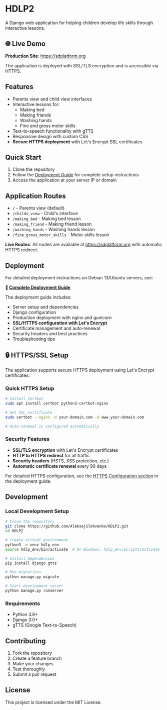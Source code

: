 # HDLP2

A Django web application for helping children develop life skills through interactive lessons.

## 🌐 Live Demo

**Production Site**: https://sdplatform.org

The application is deployed with SSL/TLS encryption and is accessible via HTTPS.

## Features

- Parents view and child view interfaces
- Interactive lessons for:
  - Making bed
  - Making friends
  - Washing hands
  - Fine and gross motor skills
- Text-to-speech functionality with gTTS
- Responsive design with custom CSS
- **Secure HTTPS deployment** with Let's Encrypt SSL certificates

## Quick Start

1. Clone the repository
2. Follow the [Deployment Guide](DEPLOYMENT_GUIDE.md) for complete setup instructions
3. Access the application at your server IP or domain

## Application Routes

- `/` - Parents view (default)
- `/childs_view` - Child's interface
- `/making_bed` - Making bed lesson
- `/making_friend` - Making friend lesson
- `/washing_hands` - Washing hands lesson
- `/fine_gross_motor_skills` - Motor skills lesson

**Live Routes**: All routes are available at https://sdplatform.org with automatic HTTPS redirect.

## Deployment

For detailed deployment instructions on Debian 13/Ubuntu servers, see:

**📖 [Complete Deployment Guide](DEPLOYMENT_GUIDE.md)**

The deployment guide includes:

- Server setup and dependencies
- Django configuration
- Production deployment with nginx and gunicorn
- **SSL/HTTPS configuration with Let's Encrypt**
- Certificate management and auto-renewal
- Security headers and best practices
- Troubleshooting tips

## 🔒 HTTPS/SSL Setup

The application supports secure HTTPS deployment using Let's Encrypt certificates:

### Quick HTTPS Setup

```bash
# Install Certbot
sudo apt install certbot python3-certbot-nginx

# Get SSL certificate
sudo certbot --nginx -d your-domain.com -d www.your-domain.com

# Auto-renewal is configured automatically
```

### Security Features

- **SSL/TLS encryption** with Let's Encrypt certificates
- **HTTP to HTTPS redirect** for all traffic
- **Security headers** (HSTS, XSS protection, etc.)
- **Automatic certificate renewal** every 90 days

For detailed HTTPS configuration, see the [HTTPS Configuration section](DEPLOYMENT_GUIDE.md#httpssl-configuration) in the deployment guide.

## Development

### Local Development Setup

```bash
# Clone the repository
git clone https://github.com/AleksejSlokvenko/HDLP2.git
cd HDLP2

# Create virtual environment
python3 -m venv hdlp_env
source hdlp_env/bin/activate  # On Windows: hdlp_env\Scripts\activate

# Install dependencies
pip install django gtts

# Run migrations
python manage.py migrate

# Start development server
python manage.py runserver
```

### Requirements

- Python 3.8+
- Django 3.0+
- gTTS (Google Text-to-Speech)

## Contributing

1. Fork the repository
2. Create a feature branch
3. Make your changes
4. Test thoroughly
5. Submit a pull request

## License

This project is licensed under the MIT License.
